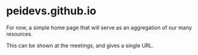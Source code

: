 # peidevs.github.io

For now, a simple home page that will serve as an aggregation of our many resources.

This can be shown at the meetings, and gives a single URL.
